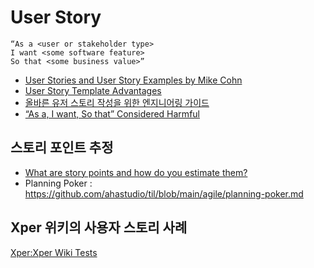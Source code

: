 # User Story

```
“As a <user or stakeholder type>
I want <some software feature>
So that <some business value>”
```

- [User Stories and User Story Examples by Mike Cohn](https://www.mountaingoatsoftware.com/agile/user-stories)
- [User Story Template Advantages](https://www.mountaingoatsoftware.com/blog/advantages-of-the-as-a-user-i-want-user-story-template)
- [올바른 유저 스토리 작성을 위한 엔지니어링 가이드](https://wholeman.dev/posts/guide-to-writing-correct-user-stories/)
- [“As a, I want, So that” Considered Harmful](https://blog.crisp.se/2014/09/25/david-evans/as-a-i-want-so-that-considered-harmful)

## 스토리 포인트 추정

- [What are story points and how do you estimate them?](https://www.atlassian.com/agile/project-management/estimation)
- Planning Poker : <https://github.com/ahastudio/til/blob/main/agile/planning-poker.md>

## Xper 위키의 사용자 스토리 사례

[Xper:Xper Wiki Tests](https://web.archive.org/web/20061012054901/http://xper.org/wiki/xp/XperWikiTests)
